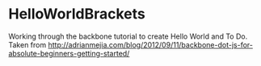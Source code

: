 # HelloWorldBrackets
Working through the backbone tutorial to create Hello World and To Do. 
Taken from http://adrianmejia.com/blog/2012/09/11/backbone-dot-js-for-absolute-beginners-getting-started/
